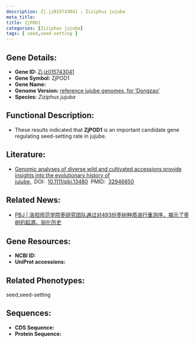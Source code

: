 ```yaml
---
description: Zj.jz015743041 ; Ziziphus jujuba
meta_title:
title: ZjPOD1
categories: [Ziziphus jujuba]
tags: [ seed,seed-setting ]
---
```


## Gene Details:
- **Gene ID:**	[Zj.jz015743041]()
- **Gene Symbol:** ZjPOD1
- **Gene Name:** 
- **Genome Version:** [reference jujube genomes, for ‘Dongzao’]()
- **Species:** *Ziziphus jujuba*

## Functional Description:
   - These results indicated that **ZjPOD1** is an important candidate gene regulating seed-setting rate in jujube.

## Literature:
   - [Genomic analyses of diverse wild and cultivated accessions provide insights into the evolutionary history of jujube.]( https://onlinelibrary.wiley.com/doi/10.1111/pbi.13480)&nbsp;&nbsp;DOI:&nbsp;&nbsp;[10.1111/pbi.13480](https://onlinelibrary.wiley.com/doi/10.1111/pbi.13480)&nbsp;&nbsp;PMID:&nbsp;&nbsp;[32946650](https://pubmed.ncbi.nlm.nih.gov/32946650/)

## Related News:
   - [PBJ | 洛阳师范学院枣研究团队通过对493份枣树种质进行重测序，揭示了枣树的起源、驯化历史](https://mp.weixin.qq.com/s?__biz=Mzg3MDEwNDEyMg==&mid=2247496415&idx=1&sn=9b861d5253ba6d6714f7c9301a0f6918&chksm=ce905f8af9e7d69c44c8849e7bcc2e986c2201d570971eb29f8301a4c70f1efc238b5f7c63ea&scene=27#wechat_redirect)

## Gene Resources:
- **NCBI ID:** [](https://www.ncbi.nlm.nih.gov/gene/?term=)
- **UniProt accessions:** [](https://www.uniprot.org/uniprotkb//entry)

## Related Phenotypes:
seed,seed-setting

## Sequences:
- **CDS Sequence:**
- **Protein Sequence:**
